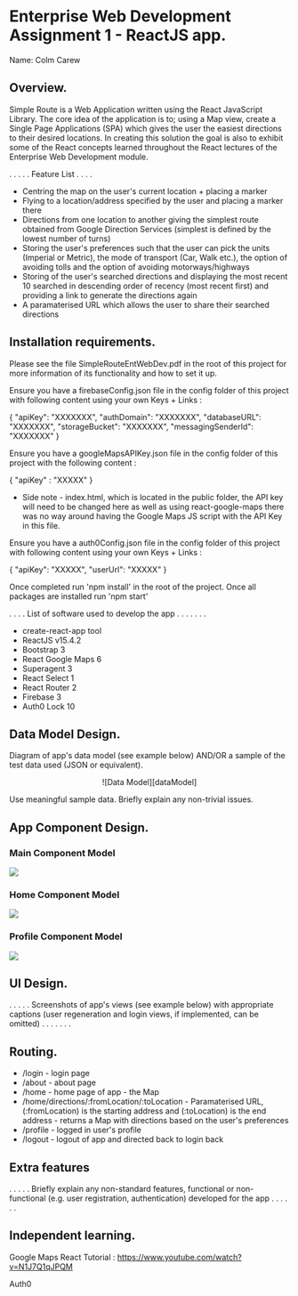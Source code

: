 # Enterprise Web Development Assignment 1 - ReactJS app.

Name: Colm Carew

## Overview.
Simple Route is a Web Application written using the React JavaScript Library. The core idea of the application is to; using a Map view, create a Single Page Applications (SPA) which gives the user the easiest directions to their desired locations. In creating this solution the goal is also to exhibit some of the React concepts learned throughout the React lectures of the Enterprise Web Development module.


 . . . . . Feature List . . . . 
 
 + Centring the map on the user's current location + placing a marker
 + Flying to a location/address specified by the user and placing a marker there
 + Directions from one location to another giving the simplest route obtained from Google Direction Services (simplest is defined by the lowest number of turns)
 + Storing the user's preferences such that the user can pick the units (Imperial or Metric), the mode of transport (Car, Walk etc.), the option of avoiding tolls and the option of avoiding motorways/highways
 + Storing of the user's searched directions and displaying the most recent 10 searched in descending order of recency (most recent first) and providing a link to generate the directions again
 + A paramaterised URL which allows the user to share their searched directions

## Installation requirements.
Please see the file SimpleRouteEntWebDev.pdf in the root of this project for more information of its functionality and how to set it up.

Ensure you have a firebaseConfig.json file in the config folder of this project with following content using your own Keys + Links :

{
    "apiKey": "XXXXXXX",
    "authDomain": "XXXXXXX",
    "databaseURL": "XXXXXXX",
    "storageBucket": "XXXXXXX",
    "messagingSenderId": "XXXXXXX"
}

Ensure you have a googleMapsAPIKey.json file in the config folder  of this project with the following content :

{
  "apiKey" : "XXXXX"
}

- Side note - index.html, which is located in the public folder, the API key will need to be changed here as well as using react-google-maps there was no way around having the Google Maps JS script with the API Key in this file.


Ensure you have a  auth0Config.json file in the config folder  of this project with following content using your own Keys + Links :

{
  "apiKey": "XXXXX",
  "userUrl": "XXXXX"
}

Once completed run 'npm install' in the root of the project.
Once all packages are installed run 'npm start'

. . . .  List of software used to develop the app . . . . . . . 
+ create-react-app tool
+ ReactJS v15.4.2
+ Bootstrap 3
+ React Google Maps 6
+ Superagent 3
+ React Select 1
+ React Router 2
+ Firebase 3
+ Auth0 Lock 10

## Data Model Design.

Diagram of app's data model (see example below) AND/OR a sample of the test data used (JSON or equivalent).

<div style="text-align:center" markdown="1">
![Data Model][dataModel]
</div>

Use meaningful sample data. Briefly explain any non-trivial issues.

## App Component Design.

### Main Component Model

![][mainModel]

### Home Component Model

![][homeModel]

### Profile Component Model

![][profileModel]

## UI Design.

. . . . . Screenshots of app's views (see example below) with appropriate captions (user regeneration and login views, if implemented, can be omitted) . . . . . . . 

## Routing.
+ /login - login page
+ /about - about page
+ /home - home page of app - the Map
+ /home/directions/:fromLocation/:toLocation - Paramaterised URL, (:fromLocation) is the starting address and (:toLocation) is the end address - returns a Map with directions based on the user's preferences
+ /profile - logged in user's profile
+ /logout - logout of app and directed back to login back

## Extra features

. . . . . Briefly explain any non-standard features, functional or non-functional (e.g. user registration, authentication) developed for the app . . . . . .  

## Independent learning.
Google Maps React Tutorial : https://www.youtube.com/watch?v=N1J7Q1qJPQM

Auth0


[dataModel]: ./readmeResources/SimpleRouteReactDataModel.png
[homeModel]: ./readmeResources/SimpleRouteReactHomeModel.png
[mainModel]: ./readmeResources/SimpleRouteReactMainModel.png
[profileModel]: ./readmeResources/SimpleRouteReactProfileModel.png